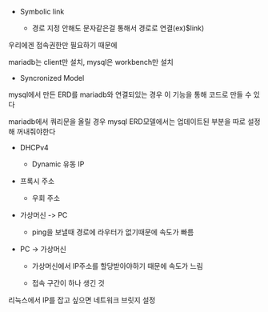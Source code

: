 - Symbolic link
  
  - 경로 지정 안해도 문자같은걸 통해서 경로로 연결(ex)$link)



우리에겐 접속권한만 필요하기 때문에

mariadb는 client만 설치, mysql은 workbench만 설치



- Syncronized Model

mysql에서 만든 ERD를 mariadb와 연결되있는 경우 이 기능을 통해 코드로 만들 수 있다

mariadb에서 쿼리문을 올릴 경우 mysql ERD모델에서는 업데이트된 부분을 따로 설정해 꺼내줘야한다



- DHCPv4
  
  - Dynamic 유동 IP

- 프록시 주소
  
  - 우회 주소



- 가상머신 -> PC 
  
  - ping을 보낼때 경로에 라우터가 없기때문에 속도가 빠름

- PC -> 가상머신
  
  - 가상머신에서 IP주소를 할당받아야하기 때문에 속도가 느림
  
  - 접속 구간이 하나 생긴 것



리눅스에서 IP를 잡고 싶으면 네트워크 브릿지 설정
